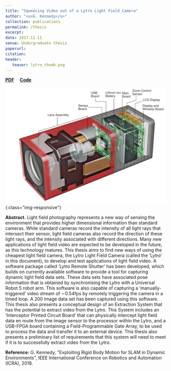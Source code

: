 ```yaml
---
title: "Squeezing Video out of a Lytro Light Field Camera"
author: "<u>G. Kennedy</u>"
collection: publications
permalink: /thesis
excerpt: 
date: 2017-11-11
venue: Undergraduate thesis
paperurl: 
citation:
header:
   teaser: lytro_thumb.png
---
```


<a href="http://kennege.github.io/files/thesis_2017.pdf" target="_blank"><b>PDF</b></a>&emsp;
<a href="https://github.com/kennege/Lytro-Remote-Shutter" target="_blank"><b>Code</b></a>&emsp;

![banner](/images/lytro.png){:class="img-responsive"}

<b>Abstract.</b> Light field photography represents a new way of sensing the environment that
provides higher dimensional information than standard cameras. While standard
cameras record the intensity of all light rays that intersect their sensor, light field
cameras also record the direction of these light rays, and the intensity associated
with different directions. Many new applications of light field video are expected to
be developed in the future, as this technology matures. This thesis aims to find new
ways of using the cheapest light field camera, the Lytro Light Field Camera (called
the ‘Lytro’ in this document), to develop and test applications of light field video.
A software package called ‘Lytro Remote Shutter’ has been developed, which builds
on currently available software to provide a tool for capturing dynamic light field
data sets. These data sets have associated pose information that is obtained by
synchronising the Lytro with a Universal Robot 5 robot arm. This software is also
capable of capturing a ‘manually-triggered’ video stream of ∼0.54fps by remotely
triggering the camera in a timed loop. A 200 image data set has been captured
using this software.
This thesis also presents a conceptual design of an Extraction System that has
the potential to extract video from the Lytro. This System includes an ‘Interceptor
Printed Circuit Board’ that can physically intercept light field data en route from the
image sensor to the processor within the Lytro, and a USB-FPGA board containing
a Field-Programmable Gate Array, to be used to process the data and transfer it to
an external device. This thesis also presents a preliminary list of requirements that
this system will need to meet if it is to successfully extract video from the Lytro.

<b>Reference:</b>
G. Kennedy, "Exploiting Rigid Body Motion for SLAM in Dynamic Environments", IEEE International Conference on Robotics and Automation (ICRA), 2018.
